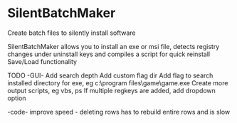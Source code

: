 # SilentBatchMaker
Create batch files to silently install software

SilentBatchMaker allows you to install an exe or msi file, detects registry changes under uninstall keys and compiles a script for quick reinstall
Save/Load functionality

TODO
-GUI-
Add search depth
Add custom flag dir
Add flag to search installed directory for exe, eg c:\program files\game\game.exe
Create more output scripts, eg vbs, ps
If multiple regkeys are added, add dropdown option

-code-
improve speed - deleting rows has to rebuild entire rows and is slow

